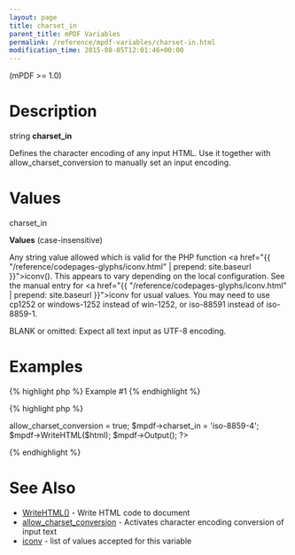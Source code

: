 ```yaml
---
layout: page
title: charset_in
parent_title: mPDF Variables
permalink: /reference/mpdf-variables/charset-in.html
modification_time: 2015-08-05T12:01:46+00:00
---
```


(mPDF &gt;= 1.0)

# Description

string **charset_in**

Defines the character encoding of any input HTML. Use it together with <span class="parameter">allow_charset_conversion</span> to manually set an input encoding.

# Values

<span class="parameter">charset_in</span>

**Values** (case-insensitive)

Any string value allowed which is valid for the PHP function <a href="{{ "/reference/codepages-glyphs/iconv.html" | prepend: site.baseurl }}">iconv()</a>. This appears to vary depending on the local configuration. See the manual entry for <a href="{{ "/reference/codepages-glyphs/iconv.html" | prepend: site.baseurl }}">iconv</a> for usual values. You may need to use cp1252 or windows-1252 instead of win-1252, or iso-88591 instead of iso-8859-1.

<span class="smallblock">BLANK</span> or omitted: Expect all text input as UTF-8 encoding.

# Examples

{% highlight php %}
Example #1
{% endhighlight %}

{% highlight php %}
<?php

$html = '... the body of the document encoded in ISO-8859-4 ...';

$mpdf = new mPDF();

$mpdf->allow_charset_conversion = true;

$mpdf->charset_in = 'iso-8859-4';

$mpdf->WriteHTML($html);

$mpdf->Output();

?>
{% endhighlight %}

# See Also

<ul>
<li class="manual_boxlist"><a href="{{ "/reference/mpdf-functions/writehtml.html" | prepend: site.baseurl }}">WriteHTML()</a> - Write HTML code to document</li>
<li class="manual_boxlist"><a href="{{ "/reference/mpdf-variables/allow-charset-conversion.html" | prepend: site.baseurl }}">allow_charset_conversion</a> - Activates character encoding conversion of input text</li>
<li class="manual_boxlist"> <a href="{{ "/reference/codepages-glyphs/iconv.html" | prepend: site.baseurl }}">iconv</a> - list of values accepted for this variable

</li>
</ul>

